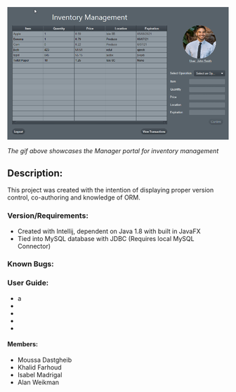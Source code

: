 
![](managerDemo.gif)

*The gif above showcases the Manager portal for inventory management*

## Description:
This project was created with the intention of displaying proper version control, co-authoring and knowledge of ORM.


### Version/Requirements:
- Created with Intellij, dependent on Java 1.8 with built in JavaFX
- Tied into MySQL database with JDBC (Requires local MySQL Connector)

### Known Bugs:


### User Guide:
- a
-
-
-
-

#### Members:
- Moussa Dastgheib
- Khalid Farhoud
- Isabel Madrigal
- Alan Weikman
